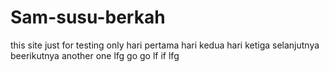 # Sam-susu-berkah
this site just for testing only
hari pertama 
hari kedua
hari ketiga
selanjutnya
beerikutnya
another one
lfg
go
go
lf
if
lfg
